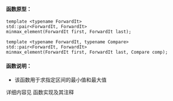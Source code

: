 
#### 函数原型：
```
template <typename ForwardIt>
std::pair<ForwardIt, ForwardIt>
minmax_element(ForwardIt first, ForwardIt last);

template <typename ForwardIt, typename Compare>
std::pair<ForwardIt, ForwardIt>
minmax_element(ForwardIt first, ForwardIt last, Compare comp);
```

#### 函数说明：
* 该函数用于求指定区间的最小值和最大值

详细内容见 函数实现及其注释

